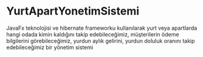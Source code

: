 # YurtApartYonetimSistemi
JavaFx teknolojisi ve hibernate frameworku kullanılarak yurt veya apartlarda 
hangi odada kimin kaldığını takip edebileceğimiz,
müşterilerin ödeme bilgilerini görebileceğimiz, 
yurdun aylık gelirini, yurdun doluluk oranını takip edebileceğimiz bir yönetim sistemi   
